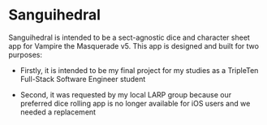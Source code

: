 # Sanguihedral

Sanguihedral is intended to be a sect-agnostic dice and character sheet app for Vampire the Masquerade v5. This app is designed and built for two purposes:


- Firstly, it is intended to be my final project for my studies as a TripleTen Full-Stack Software Engineer student

- Second, it was requested by my local LARP group because our preferred dice rolling app is no longer available for iOS users and we needed a replacement
